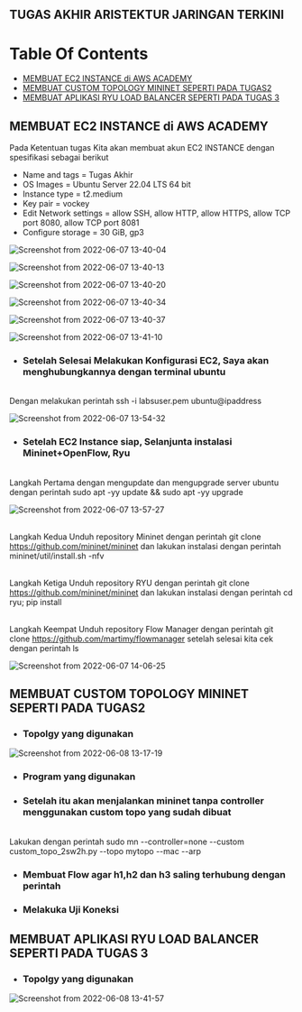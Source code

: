 ## TUGAS AKHIR ARISTEKTUR JARINGAN TERKINI 

# Table Of Contents

- [MEMBUAT EC2 INSTANCE di AWS ACADEMY](#membuat-ec2-instance-di-aws-academy)
- [MEMBUAT CUSTOM TOPOLOGY MININET SEPERTI PADA TUGAS2](#membuat-custom-topology-mininet-seperti-pada-tugas2)
- [MEMBUAT APLIKASI RYU LOAD BALANCER SEPERTI PADA TUGAS 3](#membuat-aplikasi-ryu-load-balancer-seperti-pada-tugas-3)




## MEMBUAT EC2 INSTANCE di AWS ACADEMY
Pada Ketentuan tugas Kita akan membuat akun EC2 INSTANCE dengan spesifikasi sebagai berikut
- Name and tags	= Tugas Akhir
- OS Images	= Ubuntu Server 22.04 LTS 64 bit
- Instance type	= t2.medium
- Key pair	= vockey
- Edit Network settings	= allow SSH, allow HTTP, allow HTTPS, allow TCP port 8080, allow TCP port 8081
- Configure storage	= 30 GiB, gp3


![Screenshot from 2022-06-07 13-40-04](https://user-images.githubusercontent.com/83495936/172538348-95fb5e09-5cbb-47da-95aa-714586f75dc0.png)


![Screenshot from 2022-06-07 13-40-13](https://user-images.githubusercontent.com/83495936/172538546-d7891727-138a-4c47-a70c-eee8fcbe9c04.png)


![Screenshot from 2022-06-07 13-40-20](https://user-images.githubusercontent.com/83495936/172538590-c31be9e6-cef6-438d-b786-6227f6ddacb2.png)

![Screenshot from 2022-06-07 13-40-34](https://user-images.githubusercontent.com/83495936/172538607-85841ed0-52c9-4f0e-bb06-cc9c17ff6dd3.png)

![Screenshot from 2022-06-07 13-40-37](https://user-images.githubusercontent.com/83495936/172538637-555f1387-4f73-4fc1-958e-c475d21e7354.png)

![Screenshot from 2022-06-07 13-41-10](https://user-images.githubusercontent.com/83495936/172538678-635fde78-47df-4748-8147-21a8eb170b09.png)

- ### Setelah Selesai Melakukan Konfigurasi EC2, Saya akan menghubungkannya dengan terminal ubuntu
<br> Dengan melakukan perintah ssh -i labsuser.pem ubuntu@ipaddress </br>

![Screenshot from 2022-06-07 13-54-32](https://user-images.githubusercontent.com/83495936/172539424-5be6a254-6bb1-4a45-aff5-fc7117841a47.png)

- ### Setelah EC2 Instance siap, Selanjunta instalasi Mininet+OpenFlow, Ryu
<br> Langkah Pertama dengan mengupdate dan mengupgrade server ubuntu dengan perintah sudo apt -yy update && sudo apt -yy upgrade  </br>


![Screenshot from 2022-06-07 13-57-27](https://user-images.githubusercontent.com/83495936/172539980-c9303556-870e-4a19-906d-f29122ec253f.png)


<br> Langkah Kedua Unduh repository Mininet dengan perintah git clone https://github.com/mininet/mininet  dan lakukan instalasi dengan perintah mininet/util/install.sh -nfv </br>

<br> Langkah Ketiga Unduh repository RYU dengan perintah git clone https://github.com/mininet/mininet  dan lakukan instalasi dengan perintah cd ryu; pip install </br>

<br> Langkah Keempat Unduh repository Flow Manager dengan perintah git clone https://github.com/martimy/flowmanager  setelah selesai kita cek dengan perintah ls </br>



![Screenshot from 2022-06-07 14-06-25](https://user-images.githubusercontent.com/83495936/172542516-8d7b9a65-31a8-4931-9a5c-857d747a7d60.png)

## MEMBUAT CUSTOM TOPOLOGY MININET SEPERTI PADA TUGAS2

- ### Topolgy yang digunakan


 ![Screenshot from 2022-06-08 13-17-19](https://user-images.githubusercontent.com/83495936/172545421-123c3add-bbb6-404c-9bcd-5fcf994a82f2.png)



- ### Program yang digunakan


- ### Setelah itu akan menjalankan mininet tanpa controller menggunakan custom topo yang sudah dibuat
<br> Lakukan dengan perintah sudo mn --controller=none --custom custom_topo_2sw2h.py --topo mytopo --mac --arp


- ### Membuat Flow agar h1,h2 dan h3 saling terhubung dengan perintah 


- ### Melakuka Uji Koneksi


## MEMBUAT APLIKASI RYU LOAD BALANCER SEPERTI PADA TUGAS 3


- ### Topolgy yang digunakan



![Screenshot from 2022-06-08 13-41-57](https://user-images.githubusercontent.com/83495936/172551474-cc26435a-4aff-4cf4-8c34-2d16da56d352.png)





